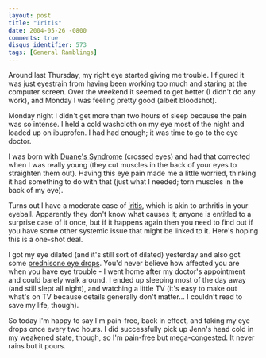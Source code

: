 ```yaml
---
layout: post
title: "Iritis"
date: 2004-05-26 -0800
comments: true
disqus_identifier: 573
tags: [General Ramblings]
---
```

Around last Thursday, my right eye started giving me trouble. I figured
it was just eyestrain from having been working too much and staring at
the computer screen. Over the weekend it seemed to get better (I didn't
do any work), and Monday I was feeling pretty good (albeit bloodshot).
 
 Monday night I didn't get more than two hours of sleep because the pain
was so intense. I held a cold washcloth on my eye most of the night and
loaded up on ibuprofen. I had had enough; it was time to go to the eye
doctor.
 
 I was born with [Duane's
Syndrome](http://www.strabismus.org/Duane_Syndrome.html) (crossed eyes)
and had that corrected when I was really young (they cut muscles in the
back of your eyes to straighten them out). Having this eye pain made me
a little worried, thinking it had something to do with that (just what I
needed; torn muscles in the back of my eye).
 
 Turns out I have a moderate case of [iritis](http://www.iritis.org/),
which is akin to arthritis in your eyeball. Apparently they don't know
what causes it; anyone is entitled to a surprise case of it once, but if
it happens again then you need to find out if you have some other
systemic issue that might be linked to it. Here's hoping this is a
one-shot deal.
 
 I got my eye dilated (and it's still sort of dilated) yesterday and
also got some [prednisone eye
drops](http://www.nlm.nih.gov/medlineplus/druginfo/medmaster/a682794.html).
You'd never believe how affected you are when you have eye trouble - I
went home after my doctor's appointment and could barely walk around. I
ended up sleeping most of the day away (and still slept all night), and
watching a little TV (it's easy to make out what's on TV because details
generally don't matter... I couldn't read to save my life, though).
 
 So today I'm happy to say I'm pain-free, back in effect, and taking my
eye drops once every two hours. I did successfully pick up Jenn's head
cold in my weakened state, though, so I'm pain-free but mega-congested.
It never rains but it pours.
